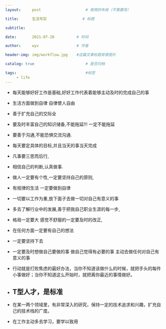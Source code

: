 ```yaml
---
layout:     post   				    # 使用的布局（不需要改）

title:      生活写实				# 标题 

subtitle:  

date:       2021-07-20   		# 时间

author:     wyx					# 作者

header-img: img/workflow.jpg 	#这篇文章标题背景图片

catalog: true 						# 是否归档

tags:								#标签
     - life
---
```


* 每天能够好好工作是基础,好好工作代表着能够主动及时的完成自己的事

* 生活方面做到自律 自律使人自由

* 善于扩充自己的交际全

* 要及时丰富自己的知识储备,不能拖延!!! 一定不能拖延

* 要善于沟通,不能恐惧交流沟通.

* 每天要定具体的目标,并且当天的事当天完成

* 凡事要三思而后行,

* 相信自己的判断,认真做事.

* 做人一定要有个性,一定要坚持自己的原则,

* 有规律的生活  一定要做到自律

* 一切要以工作为重,放下面子去做一切对自己有意义的事

* 多去了解行业中的发展,善于把我自己职业生涯的每一步,

* 格局一定要大   感觉不舒服的一定要及时的改正,

* 在任何方面一定要有自己的想法

* 一定要坚持下去
* 一定要及时想做自己要做的事 做自己觉得有必要的事  主动去做任何对自己有意义的事
* 行动就是打败焦虑的最好办法，当你不知道该做什么的时候，就把手头的每件小事做好；当你不知道这么开始时，就把离你最近的事情做好。
* ## T型人才，是标准

* 在某一两个领域里，有非常深入的研究，保持一定的技术追求和兴趣，扩充自己的技术栈的广度。
* 在工作主动多去学习，要学以致用